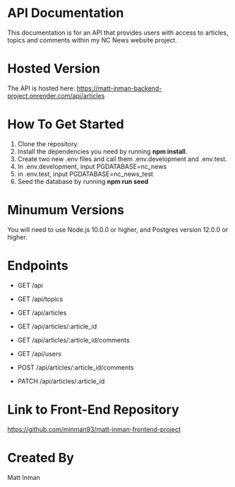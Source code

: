 # API Documentation
This documentation is for an API that provides users with access to articles, topics and comments within my NC News website project.

# Hosted Version
The API is hosted here: https://matt-inman-backend-project.onrender.com/api/articles

# How To Get Started
1. Clone the repository.
2. Install the dependencies you need by running **npm install**.
3. Create two new .env files and call them .env.development and .env.test.
4. In .env.development, input PGDATABASE=nc_news
5. in .env.test, input PGDATABASE=nc_news_test
6. Seed the database by running **npm run seed**

# Minumum Versions
You will need to use Node.js 10.0.0 or higher, and Postgres version 12.0.0 or higher.

# Endpoints
- GET /api
- GET /api/topics
- GET /api/articles
- GET /api/articles/:article_id
- GET /api/articles/:article_id/comments
- GET /api/users

- POST /api/articles/:article_id/comments

- PATCH /api/articles/:article_id

# Link to Front-End Repository
https://github.com/minman93/matt-inman-frontend-project

# Created By
Matt Inman
